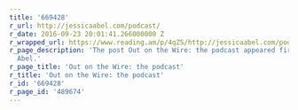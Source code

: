```yaml
---
title: '669428'
r_url: http://jessicaabel.com/podcast/
r_date: 2016-09-23 20:01:41.266000000 Z
r_wrapped_url: https://www.reading.am/p/4qZS/http://jessicaabel.com/podcast/
r_page_description: 'The post Out on the Wire: the podcast appeared first on Jessica
  Abel.'
r_page_title: 'Out on the Wire: the podcast'
r_title: 'Out on the Wire: the podcast'
r_id: '669428'
r_page_id: '489674'
---
```


